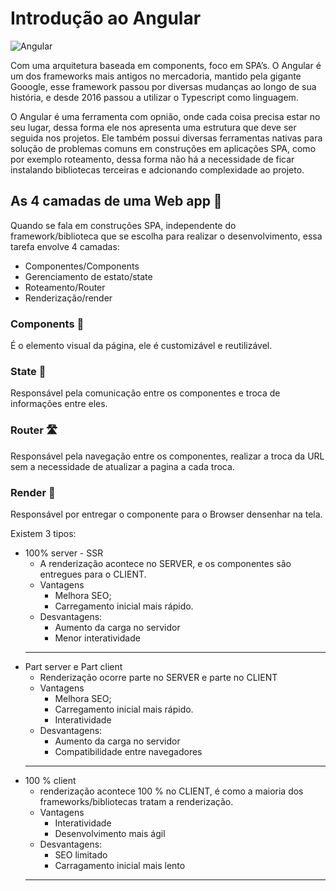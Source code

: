 # Introdução ao Angular

![Angular](https://img.shields.io/badge/angular-%23DD0031.svg?style=for-the-badge&logo=angular&logoColor=white)

Com uma arquitetura baseada em components, foco em SPA’s. O Angular é um dos frameworks mais antigos no mercadoria, mantido pela gigante Gooogle, esse framework passou por diversas mudanças ao longo de sua história, e desde 2016 passou a utilizar o Typescript como linguagem.

O Angular é uma ferramenta com opnião, onde cada coisa precisa estar no seu lugar, dessa forma ele nos apresenta uma estrutura que deve ser seguida nos projetos. Ele também possui diversas ferramentas nativas para solução de problemas comuns em construções em aplicações SPA, como por exemplo roteamento, dessa forma não há a necessidade de ficar instalando bibliotecas terceiras e adcionando complexidade ao projeto.

## As 4 camadas de uma Web app 🍰

Quando se fala em construções SPA, independente do framework/biblioteca que se escolha para realizar o desenvolvimento, essa tarefa envolve 4 camadas:

- Componentes/Components
- Gerenciamento de estato/state
- Roteamento/Router
- Renderização/render

### Components 🧩

É o elemento visual da página, ele é customizável e reutilizável.

### State 📲

Responsável pela comunicação entre os componentes e troca de informações entre eles.

### Router 🛣️

Responsável pela navegação entre os componentes, realizar a troca da URL sem a necessidade de atualizar a pagina a cada troca.

### Render 🎫

Responsável por entregar o componente para o Browser densenhar na tela.

Existem 3 tipos:

- 100% server - SSR
    - A renderização acontece no SERVER, e os componentes são entregues para o CLIENT.
    - Vantagens
        - Melhora SEO;
        - Carregamento inicial mais rápido.
    - Desvantagens:
        - Aumento da carga no servidor
        - Menor interatividade
    <hr>
- Part server e Part client
    - Renderização ocorre parte no SERVER e parte no CLIENT
    - Vantagens
        - Melhora SEO;
        - Carregamento inicial mais rápido.
        - Interatividade
    - Desvantagens:
        - Aumento da carga no servidor
        - Compatibilidade entre navegadores
    <hr>
- 100 % client
    - renderização acontece 100 % no CLIENT, é como a maioria dos frameworks/bibliotecas tratam a renderização.
    - Vantagens
        - Interatividade
        - Desenvolvimento mais ágil
    - Desvantagens:
        - SEO limitado
        - Carragamento inicial mais lento
    <hr>